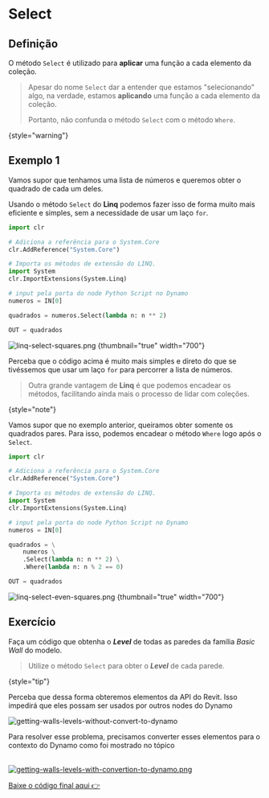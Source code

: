 # Select

## Definição

O método `Select` é utilizado para **aplicar** uma função a cada elemento da coleção.

> Apesar do nome `Select` dar a entender que estamos "selecionando" algo, na verdade, 
> estamos **aplicando** uma função a cada elemento da coleção.
> 
> Portanto, não confunda o método `Select` com o método `Where`.
> 
{style="warning"}

## Exemplo 1

Vamos supor que tenhamos uma lista de números e queremos obter o quadrado de cada um deles.

Usando o método `Select` do **Linq** podemos fazer isso de forma muito mais eficiente e simples, 
sem a necessidade de usar um laço `for`.

```python
import clr

# Adiciona a referência para o System.Core
clr.AddReference("System.Core")

# Importa os métodos de extensão do LINQ.
import System
clr.ImportExtensions(System.Linq)

# input pela porta do node Python Script no Dynamo
numeros = IN[0]

quadrados = numeros.Select(lambda n: n ** 2)

OUT = quadrados
```

![linq-select-squares.png](linq-select-squares.png) {thumbnail="true" width="700"}

Perceba que o código acima é muito mais simples e direto do que se tivéssemos que usar um laço `for` para percorrer a lista de números.

> Outra grande vantagem de **Linq** é que podemos encadear os métodos, facilitando ainda mais 
> o processo de lidar com coleções.
> 
{style="note"}

Vamos supor que no exemplo anterior, queiramos obter somente os quadrados pares. 
Para isso, podemos encadear o método `Where` logo após o `Select`.

```python
import clr

# Adiciona a referência para o System.Core
clr.AddReference("System.Core")

# Importa os métodos de extensão do LINQ.
import System
clr.ImportExtensions(System.Linq)

# input pela porta do node Python Script no Dynamo
numeros = IN[0]

quadrados = \
	numeros \
	.Select(lambda n: n ** 2) \
	.Where(lambda n: n % 2 == 0)

OUT = quadrados
```

![linq-select-even-squares.png](linq-select-even-squares.png)  {thumbnail="true" width="700"}

## Exercício

Faça um código que obtenha o **_Level_** de todas as paredes da família _Basic Wall_ do modelo.

> Utilize o método `Select` para obter o **_Level_** de cada parede.
> 
{style="tip"}

<chapter title="Solução" collapsible="true" default-state="collapsed">
	<code-block src="../resources/python/getting-walls-levels-without-convert-to-dynamo.py" 
				lang="Python" 
				include-lines="52-59,72-107"
				collapsible="true"
				collapsed-title="Códgigo sem conversão para elementos do Dynamo"/>
	<p>
		Perceba que dessa forma obteremos elementos da API do Revit. Isso impedirá que eles possam ser usados 
		por outros nodes do Dynamo
	</p>
	<img src="getting-walls-levels-without-convert-to-dynamo.png" 
		 alt="getting-walls-levels-without-convert-to-dynamo"
		 thumbnail="true"
		 style="block"/>
	<br/>
	<p>
		Para resolver esse problema, precisamos converter esses elementos para o contexto do Dynamo como foi mostrado
		no tópico <a href="converting-objects-between-revit-and-dynamo.md"/>
	</p>
	<br/>
	<code-block src="../resources/python/getting-walls-levels-with-convertion-to-dynamo.py" 
				lang="Python" 
				include-lines="92-95"
				collapsible="true"
				collapsed-title="Códgigo convertendo os elementos para o Dynamo"/>
	<img src="getting-walls-levels-with-convertion-to-dynamo.png" 
		 alt="getting-walls-levels-with-convertion-to-dynamo.png"
		 thumbnail="true" 
		 style="block"/>
	<p>
		Baixe o código final aqui 👉
		<resource src="../resources/python/getting-walls-levels-with-convertion-to-dynamo.py"/>
	</p>
</chapter>

